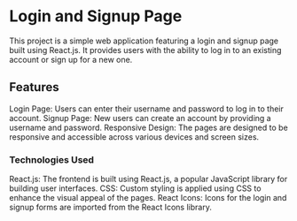 # Login and Signup Page

This project is a simple web application featuring a login and signup page built using React.js. 
It provides users with the ability to log in to an existing account or sign up for a new one.

## Features

Login Page:  Users can enter their username and password to log in to their account.
Signup Page:  New users can create an account by providing a username and password.
Responsive Design:  The pages are designed to be responsive and accessible across various devices and screen sizes.

### Technologies Used

React.js: The frontend is built using React.js, a popular JavaScript library for building user interfaces.
CSS: Custom styling is applied using CSS to enhance the visual appeal of the pages.
React Icons: Icons for the login and signup forms are imported from the React Icons library.


